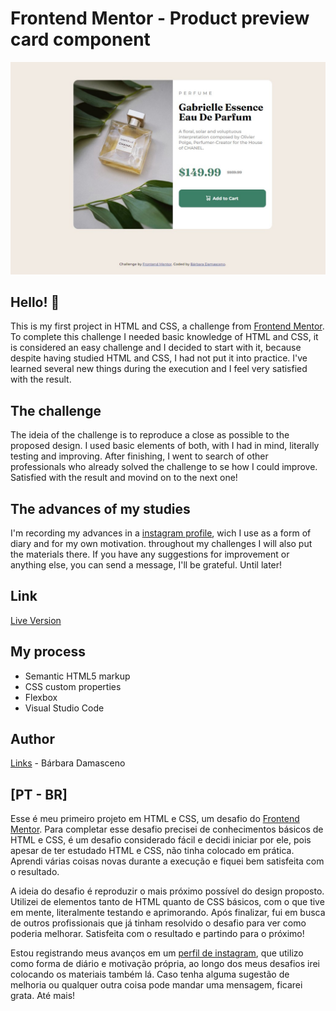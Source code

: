 # Frontend Mentor - Product preview card component

![Design preview for the Product preview card component coding challenge](./design/Screenshot_web.jpg)

## Hello! 👋

This is my first project in HTML and CSS, a challenge from [Frontend Mentor](https://www.frontendmentor.io).
To complete this challenge I needed basic knowledge of HTML and CSS, it is considered an easy challenge and I decided to start with it, because despite having studied HTML and CSS, I had not put it into practice. I've learned several new things during the execution and I feel very satisfied with the result.

## The challenge

The ideia of the challenge is to reproduce a close as possible to the proposed design. I used basic elements of both, with I had in mind, literally testing and improving. After finishing, I went to search of other professionals who already solved the challenge to se how I could improve. Satisfied with the result and movind on to the next one!

## The advances of my studies

I'm recording my advances in a [instagram profile](https://www.instagram.com/kalidah.dev), wich I use as a form of diary and for my own motivation. throughout my challenges I will also put the materials there. If you have any suggestions for improvement or anything else, you can send a message, I'll be grateful. Until later!

## Link
[Live Version]([https://cozy-manatee-dcc17b.netlify.app](https://barbaradamasdev.github.io/product-preview-card-component-main/))

## My process
- Semantic HTML5 markup
- CSS custom properties
- Flexbox
- Visual Studio Code

## Author
[Links](https://linktr.ee/barbaradamas.dev) - Bárbara Damasceno

## [PT - BR]
Esse é meu primeiro projeto em HTML e CSS, um desafio do [Frontend Mentor](https://www.frontendmentor.io). Para completar esse desafio precisei de conhecimentos básicos de HTML e CSS, é um desafio considerado fácil e decidi iniciar por ele, pois apesar de ter estudado HTML e CSS, não tinha colocado em prática. Aprendi várias coisas novas durante a execução e fiquei bem satisfeita com o resultado.

A ideia do desafio é reproduzir o mais próximo possível do design proposto. Utilizei de elementos tanto de HTML quanto de CSS básicos, com o que tive em mente, literalmente testando e aprimorando. Após finalizar, fui em busca de outros profissionais que já tinham resolvido o desafio para ver como poderia melhorar. Satisfeita com o resultado e partindo para o próximo!

Estou registrando meus avanços em um [perfil de instagram](https://www.instagram.com/kalidah.dev), que utilizo como forma de diário e motivação própria, ao longo dos meus desafios irei colocando os materiais também lá. Caso tenha alguma sugestão de melhoria ou qualquer outra coisa pode mandar uma mensagem, ficarei grata. Até mais!
